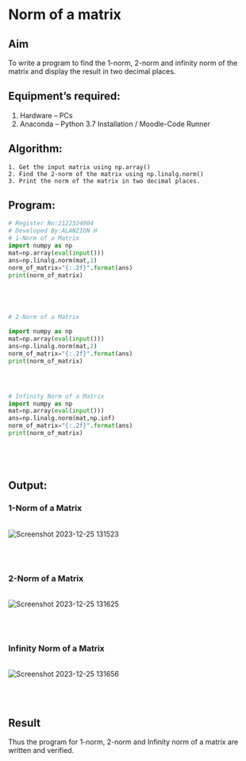# Norm of a matrix
## Aim
To write a program to find the 1-norm, 2-norm and infinity norm of the matrix and display the result in two decimal places.
## Equipment’s required:
1.	Hardware – PCs
2.	Anaconda – Python 3.7 Installation / Moodle-Code Runner
## Algorithm:
	1. Get the input matrix using np.array()   
    2. Find the 2-norm of the matrix using np.linalg.norm()
	3. Print the norm of the matrix in two decimal places.
## Program:
```Python
# Register No:2122324004
# Developed By:ALANZION H
# 1-Norm of a Matrix
import numpy as np
mat=np.array(eval(input()))
ans=np.linalg.norm(mat,1)
norm_of_matrix="{:.2f}".format(ans)
print(norm_of_matrix)





# 2-Norm of a Matrix

import numpy as np
mat=np.array(eval(input()))
ans=np.linalg.norm(mat,2)
norm_of_matrix="{:.2f}".format(ans)
print(norm_of_matrix)




# Infinity Norm of a Matrix
import numpy as np
mat=np.array(eval(input()))
ans=np.linalg.norm(mat,np.inf)
norm_of_matrix="{:.2f}".format(ans)
print(norm_of_matrix)






```
## Output:
### 1-Norm of a Matrix
<br>![Screenshot 2023-12-25 131523](https://github.com/ALANZION/Norm-of-a-matrix/assets/145743064/22149f4e-fd93-4c24-a60d-3a50cd77e4c3)

<br>
<br>

### 2-Norm of a Matrix
<br>![Screenshot 2023-12-25 131625](https://github.com/ALANZION/Norm-of-a-matrix/assets/145743064/88272582-6469-47e4-8991-542a0ad2026b)

<br>
<br>

### Infinity Norm of a Matrix
<br>![Screenshot 2023-12-25 131656](https://github.com/ALANZION/Norm-of-a-matrix/assets/145743064/94af9b0d-a042-45da-9e41-167d16f3481f)

<br>
<br>

## Result
Thus the program for 1-norm, 2-norm and Infinity norm of a matrix are written and verified.
